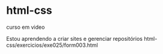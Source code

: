 # html-css
 curso em video

Estou aprendendo a criar sites e gerenciar repositórios
html-css/exercicios/exe025/form003.html
